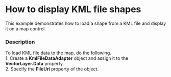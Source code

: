 # How to display KML file shapes


<p>This example demonstrates how to load a shape from a KML file and display it on a map control.</p>


<h3>Description</h3>

To load KML file data to the map, do the following.<br />1. Create a <strong>KmlFileDataAdapter</strong> object and assign it to the <strong>VectorLayer.Data</strong> property.<br />2. Specify the <strong>FileUri</strong> property of the object.

<br/>


